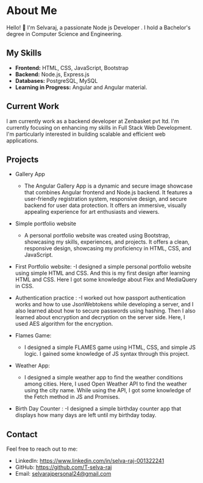 

# About Me

Hello! 👋 I'm Selvaraj, a passionate Node js Developer . I hold a Bachelor's degree in Computer Science and Engineering.

## My Skills

- **Frontend:** HTML, CSS, JavaScript, Bootstrap
- **Backend:** Node.js, Express.js
- **Databases:** PostgreSQL, MySQL
- **Learning in Progress:** Angular and Angular material.

## Current Work
I am currently work as a backend developer at Zenbasket pvt ltd.
I'm currently focusing on enhancing my skills in Full Stack Web Development. I'm particularly interested in building scalable and efficient web applications.

## Projects

- Gallery App
  -  The Angular Gallery App is a dynamic and secure image showcase that combines Angular frontend and Node.js backend. It features a user-friendly registration system, responsive design, and secure backend for user data protection. It offers an immersive, visually appealing experience for art enthusiasts and viewers.
  
- Simple portfolio website
  - A personal portfolio website was created using Bootstrap, showcasing my skills, experiences, and projects. It offers a clean, responsive design, showcasing my proficiency in HTML, CSS, and JavaScript.
- First Portfolio website:
    -I designed a simple personal portfolio website using simple HTML and CSS. And this is my first design after learning HTML and CSS. Here I got some knowledge about Flex and MediaQuery in CSS.
    
- Authentication practice :
    -I worked out how passport authentication works and how to use JsonWebtokens while developing a server, and I also learned about how to secure passwords using hashing.  Then I also learned about encryption and decryption on the server side. Here, I used AES algorithm for the encryption.
      
 - Flames Game:
	 - I designed a simple FLAMES game using HTML, CSS, and simple JS logic. I gained some knowledge of JS syntax through this project.
	 
- Weather App:
	- I designed a simple weather app to find the weather conditions among cities. Here, I used Open Weather API to find the weather using the city name. While using the API, I got some knowledge of the Fetch method in JS and Promises.
	
- Birth Day Counter :
	-I designed a simple birthday counter app that displays how many days are left until my birthday today.
	
## Contact

Feel free to reach out to me:

- LinkedIn: https://www.linkedin.com/in/selva-raj-001322241
- GitHub: https://github.com/T-selva-raj
- Email: selvarajpersonal24@gmail.com
